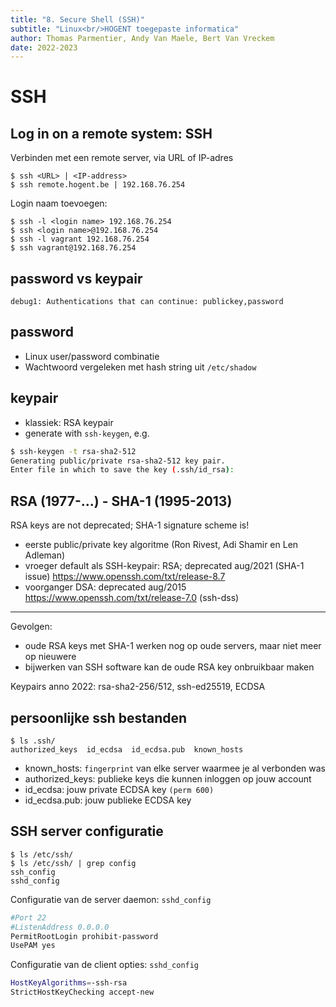 ```yaml
---
title: "8. Secure Shell (SSH)"
subtitle: "Linux<br/>HOGENT toegepaste informatica"
author: Thomas Parmentier, Andy Van Maele, Bert Van Vreckem
date: 2022-2023
---
```


# SSH

## Log in on a remote system: SSH

Verbinden met een remote server, via URL of IP-adres

```console
$ ssh <URL> | <IP-address>
$ ssh remote.hogent.be | 192.168.76.254
```

Login naam toevoegen:

```console
$ ssh -l <login name> 192.168.76.254
$ ssh <login name>@192.168.76.254
$ ssh -l vagrant 192.168.76.254
$ ssh vagrant@192.168.76.254
```

## password vs keypair

```text
debug1: Authentications that can continue: publickey,password
```

## password

- Linux user/password combinatie
- Wachtwoord vergeleken met hash string uit `/etc/shadow`

## keypair

- klassiek: RSA keypair
- generate with `ssh-keygen`, e.g.

```bash
$ ssh-keygen -t rsa-sha2-512
Generating public/private rsa-sha2-512 key pair.
Enter file in which to save the key (.ssh/id_rsa):
```

## RSA (1977-...) - SHA-1 (1995-2013)

RSA keys are not deprecated; SHA-1 signature scheme is!

- eerste public/private key algoritme
  (Ron Rivest, Adi Shamir en Len Adleman)
- vroeger default als SSH-keypair: RSA; deprecated aug/2021 (SHA-1 issue)
  <https://www.openssh.com/txt/release-8.7>
- voorganger DSA: deprecated aug/2015
  <https://www.openssh.com/txt/release-7.0> (ssh-dss)

---

Gevolgen:

- oude RSA keys met SHA-1 werken nog op oude servers, maar niet meer op nieuwere
- bijwerken van SSH software kan de oude RSA key onbruikbaar maken

Keypairs anno 2022: rsa-sha2-256/512, ssh-ed25519, ECDSA

## persoonlijke ssh bestanden

```console
$ ls .ssh/
authorized_keys  id_ecdsa  id_ecdsa.pub  known_hosts
```

- known_hosts: `fingerprint` van elke server waarmee je al verbonden was
- authorized_keys: publieke keys die kunnen inloggen op jouw account
- id_ecdsa: jouw private ECDSA key `(perm 600)`
- id_ecdsa.pub:  jouw publieke ECDSA key

## SSH server configuratie

```console
$ ls /etc/ssh/
$ ls /etc/ssh/ | grep config
ssh_config
sshd_config
```

Configuratie van de server daemon: `sshd_config`

```bash
#Port 22
#ListenAddress 0.0.0.0
PermitRootLogin prohibit-password
UsePAM yes
```

Configuratie van de client opties: `sshd_config`

```bash
HostKeyAlgorithms=-ssh-rsa
StrictHostKeyChecking accept-new
```
